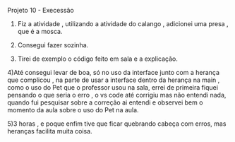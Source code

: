Projeto 10 - Execessão

1) Fiz a atividade , utilizando a atividade do calango , adicionei uma presa , que é a mosca.

2) Consegui fazer sozinha.

3) Tirei de exemplo o código feito em sala e a explicação.

4)Até consegui levar de boa, só no uso da interface junto com a herança que complicou , na parte de usar a interface dentro da herança na main , como o uso do Pet que o professor usou na sala, errei de primeira fiquei pensando o que seria o erro , o vs code até corrigiu mas não entendi nada, quando fui pesquisar sobre a correção ai entendi e observei bem o momento da aula sobre o uso do Pet na aula.

5)3 horas , e poque enfim tive que ficar quebrando cabeça com erros, mas heranças facilita muita coisa.
